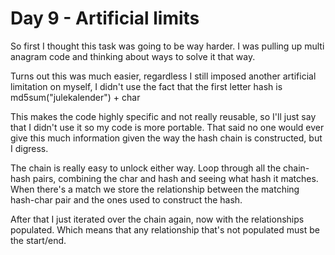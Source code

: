 # Day 9 - Artificial limits

So first I thought this task was going to be way harder. I was pulling up multi anagram code and thinking about ways to solve it that way.

Turns out this was much easier, regardless I still imposed another artificial limitation on myself, I didn't use the fact that the first letter hash is md5sum("julekalender") + char

This makes the code highly specific and not really reusable, so I'll just say that I didn't use it so my code is more portable. That said no one would ever give this much information given the way the hash chain is constructed, but I digress.

The chain is really easy to unlock either way. Loop through all the chain-hash pairs, combining the char and hash and seeing what hash it matches. When there's a match we store the relationship between the matching hash-char pair and the ones used to construct the hash.

After that I just iterated over the chain again, now with the relationships populated. Which means that any relationship that's not populated must be the start/end.
